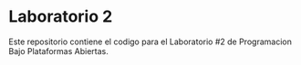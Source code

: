 # Laboratorio 2
Este repositorio contiene el codigo para el Laboratorio #2 de Programacion Bajo Plataformas Abiertas.
